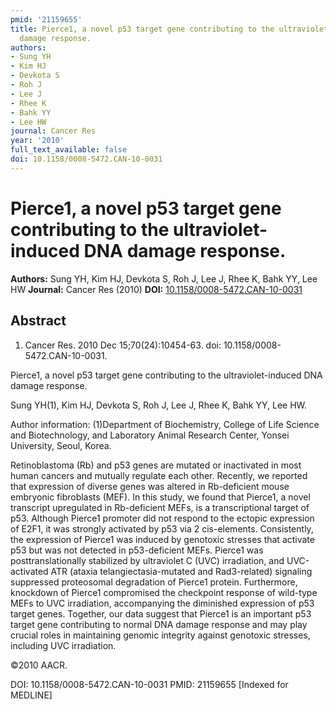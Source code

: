 ```yaml
---
pmid: '21159655'
title: Pierce1, a novel p53 target gene contributing to the ultraviolet-induced DNA
  damage response.
authors:
- Sung YH
- Kim HJ
- Devkota S
- Roh J
- Lee J
- Rhee K
- Bahk YY
- Lee HW
journal: Cancer Res
year: '2010'
full_text_available: false
doi: 10.1158/0008-5472.CAN-10-0031
---
```


# Pierce1, a novel p53 target gene contributing to the ultraviolet-induced DNA damage response.
**Authors:** Sung YH, Kim HJ, Devkota S, Roh J, Lee J, Rhee K, Bahk YY, Lee HW
**Journal:** Cancer Res (2010)
**DOI:** [10.1158/0008-5472.CAN-10-0031](https://doi.org/10.1158/0008-5472.CAN-10-0031)

## Abstract

1. Cancer Res. 2010 Dec 15;70(24):10454-63. doi: 10.1158/0008-5472.CAN-10-0031.

Pierce1, a novel p53 target gene contributing to the ultraviolet-induced DNA 
damage response.

Sung YH(1), Kim HJ, Devkota S, Roh J, Lee J, Rhee K, Bahk YY, Lee HW.

Author information:
(1)Department of Biochemistry, College of Life Science and Biotechnology, and 
Laboratory Animal Research Center, Yonsei University, Seoul, Korea.

Retinoblastoma (Rb) and p53 genes are mutated or inactivated in most human 
cancers and mutually regulate each other. Recently, we reported that expression 
of diverse genes was altered in Rb-deficient mouse embryonic fibroblasts (MEF). 
In this study, we found that Pierce1, a novel transcript upregulated in 
Rb-deficient MEFs, is a transcriptional target of p53. Although Pierce1 promoter 
did not respond to the ectopic expression of E2F1, it was strongly activated by 
p53 via 2 cis-elements. Consistently, the expression of Pierce1 was induced by 
genotoxic stresses that activate p53 but was not detected in p53-deficient MEFs. 
Pierce1 was posttranslationally stabilized by ultraviolet C (UVC) irradiation, 
and UVC-activated ATR (ataxia telangiectasia-mutated and Rad3-related) signaling 
suppressed proteosomal degradation of Pierce1 protein. Furthermore, knockdown of 
Pierce1 compromised the checkpoint response of wild-type MEFs to UVC 
irradiation, accompanying the diminished expression of p53 target genes. 
Together, our data suggest that Pierce1 is an important p53 target gene 
contributing to normal DNA damage response and may play crucial roles in 
maintaining genomic integrity against genotoxic stresses, including UVC 
irradiation.

©2010 AACR.

DOI: 10.1158/0008-5472.CAN-10-0031
PMID: 21159655 [Indexed for MEDLINE]
